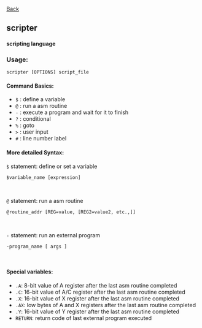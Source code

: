 [Back](./)

## scripter

#### scripting language

### Usage:
```
scripter [OPTIONS] script_file
```

#### Command Basics:
- `$` : define a variable
- `@` : run a asm routine
- `-` : execute a program and wait for it to finish
- `?` : conditional
- `%` : goto
- `>` : user input
- `#` : line number label

#### More detailed Syntax:

`$` statement: define or set a variable
```
$variable_name [expression]
```

<br />

`@` statement: run a asm routine
```
@routine_addr [REG=value, [REG2=value2, etc.,]]
```

<br />

`-` statement: run an external program
```
-program_name [ args ]
```

<br />

#### Special variables:
- `.A`: 8-bit value of A register after the last asm routine completed
- `.C`: 16-bit value of A/C register after the last asm routine completed
- `.X`: 16-bit value of X register after the last asm routine completed
- `.AX`: low bytes of A and X registers after the last asm routine completed
- `.Y`: 16-bit value of Y register after the last asm routine completed
- `RETURN`: return code of last external program executed
